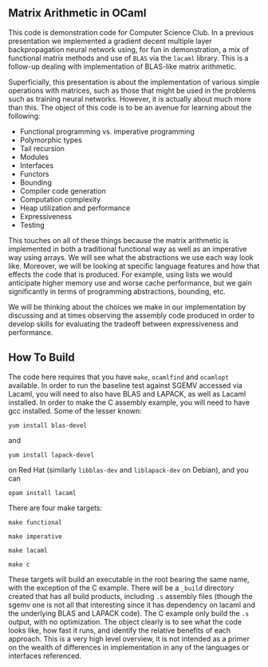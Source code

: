## __Matrix Arithmetic in OCaml__

This code is demonstration code for Computer Science Club.  In a previous presentation we
implemented a gradient decent multiple layer backpropagation neural network using, for fun
in demonstration, a mix of functional matrix methods and use of `BLAS` via the `lacaml`
library.  This is a follow-up dealing with implementation of BLAS-like matrix arithmetic.

Superficially, this presentation is about the implementation of various simple operations 
with matrices, such as those that might be used in the problems such as training neural 
networks.  However, it is actually about much more than this.  The object of this code is
to be an avenue for learning about the following:

* Functional programming vs. imperative programming
* Polymorphic types
* Tail recursion
* Modules
* Interfaces
* Functors
* Bounding
* Compiler code generation
* Computation complexity 
* Heap utilization and performance
* Expressiveness
* Testing

This touches on all of these things because the matrix arithmetic is implemented in both
a traditional functional way as well as an imperative way using arrays.  We will see what
the abstractions we use each way look like.  Moreover, we will be looking at specific 
language features and how that effects the code that is produced.  For example, using lists
we would anticipate higher memory use and worse cache performance, but we gain significantly 
in terms of programming abstractions, bounding, etc.  

We will be thinking about the choices we make in our implementation by discussing and at 
times observing the assembly code produced in order to develop skills for evaluating the
tradeoff between expressiveness and performance.




## __How To Build__

The code here requires that you have `make`, `ocamlfind` and `ocamlopt` available.  In order 
to run the baseline test against SGEMV accessed via Lacaml, you will need to also have
BLAS and LAPACK, as well as Lacaml installed.  In order to make the C assembly example, you
will need to have gcc installed.  Some of the lesser known: 

```
yum install blas-devel
```

and

```
yum install lapack-devel
```

on Red Hat (similarly `libblas-dev` and `liblapack-dev` on Debian), and you can

```
opam install lacaml
```


There are four make targets:

```
make functional
```

```
make imperative
```

```
make lacaml
```

```
make c
```


These targets will build an executable in the root bearing the same name, with the 
exception of the C example.  There will be a `_build` directory created that has 
all build products, including `.s` assembly files (though the sgemv one is not all 
that interesting since it has dependency on lacaml and the underlying BLAS and LAPACK 
code).  The C example only build the `.s` output, with no optimization.  The object 
clearly is to see what the code looks like, how fast it runs, and identify the 
relative benefits of each approach.  This is a very high level overview, it is not
intended as a primer on the wealth of differences in implementation in any of the 
languages or interfaces referenced.
